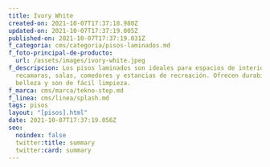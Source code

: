```yaml
---
title: Ivory White
created-on: 2021-10-07T17:37:18.980Z
updated-on: 2021-10-07T17:37:19.005Z
published-on: 2021-10-07T17:37:19.031Z
f_categoria: cms/categoria/pisos-laminados.md
f_foto-principal-de-producto:
  url: /assets/images/ivory-white.jpeg
f_descripcion: Los pisos laminados son ideales para espacios de interior como
  recamaras, salas, comedores y estancias de recreación. Ofrecen durabilidad,
  belleza y son de fácil limpieza.
f_marca: cms/marca/tekno-step.md
f_linea: cms/linea/splash.md
tags: pisos
layout: "[pisos].html"
date: 2021-10-07T17:37:19.056Z
seo:
  noindex: false
  twitter:title: summary
  twitter:card: summary
---
```

